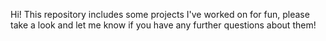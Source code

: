 Hi! This repository includes some projects I've worked on for fun, please take a look and let me know if you have any further questions about them! 
